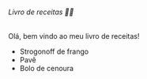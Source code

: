 ###### Livro de receitas :man_cook:

Olá, bem vindo ao meu livro de receitas!

* Strogonoff de frango
* Pavê
* Bolo de cenoura
